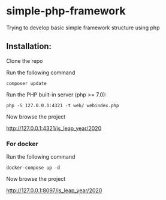 # simple-php-framework

Trying to develop basic simple framework structure using php 

## Installation:

Clone the repo

Run the following command

`composer update`

Run the PHP built-in server (php >= 7.0):

`php -S 127.0.0.1:4321 -t web/ webindex.php`

Now browse the project

http://127.0.0.1:4321/is_leap_year/2020

###  For docker

Run the following command

`docker-compose up -d`

Now browse the project

http://127.0.0.1:8097/is_leap_year/2020
